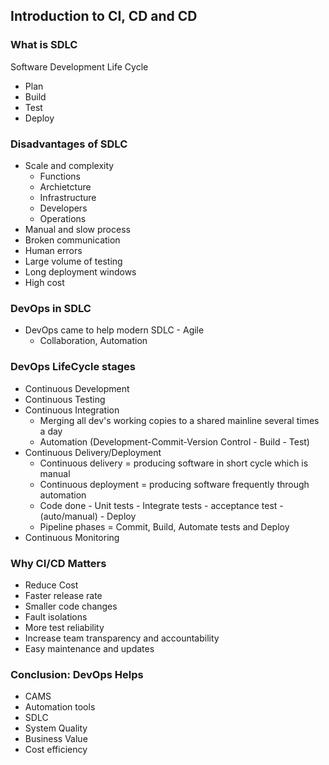 ## Introduction to CI, CD and CD

### What is SDLC
Software Development Life Cycle
- Plan
- Build
- Test
- Deploy

### Disadvantages of SDLC
- Scale and complexity
    -  Functions
    - Archietcture
    - Infrastructure
    - Developers
    - Operations
- Manual and slow process
- Broken communication
- Human errors
- Large volume of testing
- Long deployment windows
- High cost


### DevOps in SDLC
- DevOps came to help modern SDLC - Agile
    - Collaboration, Automation

### DevOps LifeCycle stages
- Continuous Development
- Continuous Testing
- Continuous Integration
    - Merging all dev's working copies to a shared mainline several times a day
    - Automation (Development-Commit-Version Control - Build - Test)
- Continuous Delivery/Deployment
    - Continuous delivery = producing software in short cycle which is manual
    - Continuous deployment = producing software frequently through automation
    - Code done - Unit tests - Integrate tests - acceptance test - (auto/manual) - Deploy
    - Pipeline phases = Commit, Build, Automate tests and Deploy
- Continuous Monitoring

### Why CI/CD Matters
- Reduce Cost
- Faster release rate
- Smaller code changes
- Fault isolations
- More test reliability
- Increase team transparency and accountability
- Easy maintenance and updates

### Conclusion: DevOps Helps
- CAMS
- Automation tools
- SDLC
- System Quality
- Business Value
- Cost efficiency 




